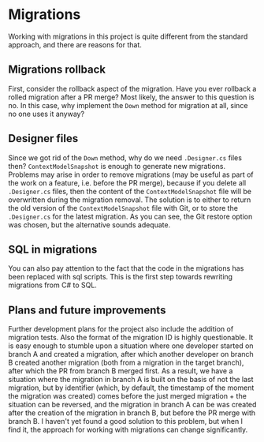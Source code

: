 ﻿# Migrations

Working with migrations in this project is quite different from the standard
approach, and there are reasons for that.

## Migrations rollback

First, consider the rollback aspect of the migration. Have you ever rollback a
rolled migration after a PR merge? Most likely, the answer to this question is
no. In this case, why implement the `Down` method for migration at all, since no
one uses it anyway?

## Designer files

Since we got rid of the `Down` method, why do we need `.Designer.cs` files then?
`ContextModelSnapshot` is enough to generate new migrations. Problems may arise
in order to remove migrations (may be useful as part of the work on a feature,
i.e. before the PR merge), because if you delete all `.Designer.cs` files, then
the content of the `ContextModelSnapshot` file will be overwritten during the
migration removal. The solution is to either to return the old version of the
`ContextModelSnapshot` file with Git, or to store the `.Designer.cs` for the
latest migration. As you can see, the Git restore option was chosen, but the
alternative sounds adequate.

## SQL in migrations

You can also pay attention to the fact that the code in the migrations has been
replaced with sql scripts. This is the first step towards rewriting migrations
from C# to SQL.

## Plans and future improvements

Further development plans for the project also include the addition of migration
tests. Also the format of the migration ID is highly questionable. It is easy
enough to stumble upon a situation where one developer started on branch A and
created a migration, after which another developer on branch B created another
migration (both from a migration in the target branch), after which the PR from
branch B merged first. As a result, we have a situation where the migration in
branch A is built on the basis of not the last migration, but by identifier
(which, by default, the timestamp of the moment the migration was created) comes
before the just merged migration + the situation can be reversed, and the
migration in branch A can be was created after the creation of the migration in
branch B, but before the PR merge with branch B. I haven't yet found a good
solution to this problem, but when I find it, the approach for working with
migrations can change significantly.
